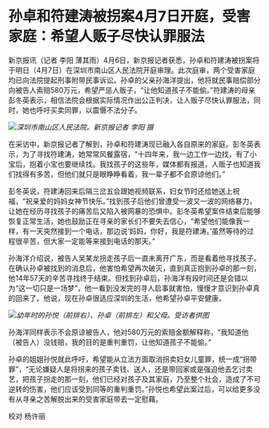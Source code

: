 # 孙卓和符建涛被拐案4月7日开庭，受害家庭：希望人贩子尽快认罪服法

新京报讯（记者 李阳
薄其雨）4月6日，新京报记者获悉，孙卓和符建涛被拐案将于明日（4月7日）在深圳市南山区人民法院开庭审理。此次庭审，两个受害家庭均已向法院提起刑事附带民事诉讼。孙卓的父亲孙海洋提出，他将就民事赔偿部分向被告人索赔580万元，希望严惩人贩子，“让他知道孩子不能偷。”符建涛的母亲彭冬英表示，相信法院会根据实际情况作出公正判决，让人贩子尽快认罪服法，同时，她也呼吁买卖同罪，以震慑不法分子。

![](https://inews.gtimg.com/om_bt/OcCB0KLHthuFtFw30r1ESuIgH77fkh7AUcpiWjbkUI4HcAA/1000)_深圳市南山区人民法院。新京报记者
李阳 摄_

在采访中，新京报记者了解到，孙卓和符建涛现已融入各自原来的家庭。彭冬英表示，为了寻找符建涛，她常常风餐露宿，“十四年来，我一边工作一边找，有了小宝后，抱着小宝也要继续找。我找孩子的这些年，媒体都有报道，人贩子也知道我们找得有多苦，但他们就只是眼睁睁看着，我一辈子都不会原谅他们。”

彭冬英说，符建涛回来后隔三岔五会跟她视频联系，妇女节时还给她送上祝福，“祝亲爱的妈妈女神节快乐。”找到孩子后他们曾遭受一波又一波的网络暴力，让她在经历寻找孩子的痛苦后又陷入被网暴的恐惧中。彭冬英希望案件结束后能够恢复正常生活，她也鼓励正在寻亲的家长们不要失去信心，“希望他们能像我一样，有一天突然接到一个电话，那边说‘妈妈，你好，我是符建涛。’虽然等待的过程很辛苦，但大家一定能等来接到电话的那天。”

孙海洋介绍说，被告人吴某龙拐走孩子后一直未离开广东，而是看着他寻找孩子。在确认孙卓被找到的消息后，他害怕希望再次破灭，直到真正抱到孙卓的那一刻，他14年57天的辛苦寻找终于结束。但找到孙卓后，孙海洋有段时间还是会错以为“这一切只是一场梦”，他一看到没发完的寻人启事就害怕，慢慢才意识到孙卓真的回来了。他说，现在孙卓很适应深圳的生活，他希望孙卓平安健康。

![](https://inews.gtimg.com/om_bt/OWpQ_6SY72bKT8Le7Gy-o4y4KKX7H7hRNjl3bA9AejffwAA/1000)_幼年时的孙悦（前排右）、孙卓（前排左）和父母。受访者供图_

孙海洋同样表示不会原谅被告人，他对580万元的索赔金额解释称，“我知道他（被告人）没钱赔，我的目的是重判重罚，让他知道孩子不能偷。”

孙卓的姐姐孙悦就此呼吁，希望能从立法方面取消拐卖妇女儿童罪，统一成“拐带罪”，“无论嫌疑人是将拐来的孩子卖钱、送人，还是带回家或是强迫他去乞讨卖艺，把孩子拐走的那一刻，他们已经对孩子及其家庭，乃至整个社会，造成了不可逆转的伤害，他们应该受到同等的重判重罚。”孙悦也希望此案过后，可以给更多没有从寻亲之苦解脱出来的受害家庭带去一定慰藉。

校对 杨许丽

